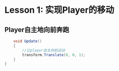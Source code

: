 # Lesson 1: 实现Player的移动
## Player自主地向前奔跑
```C#
    void Update()
    {
        //让player自主向前运动
        transform.Translate(0, 0, 1);
    }
}
```

